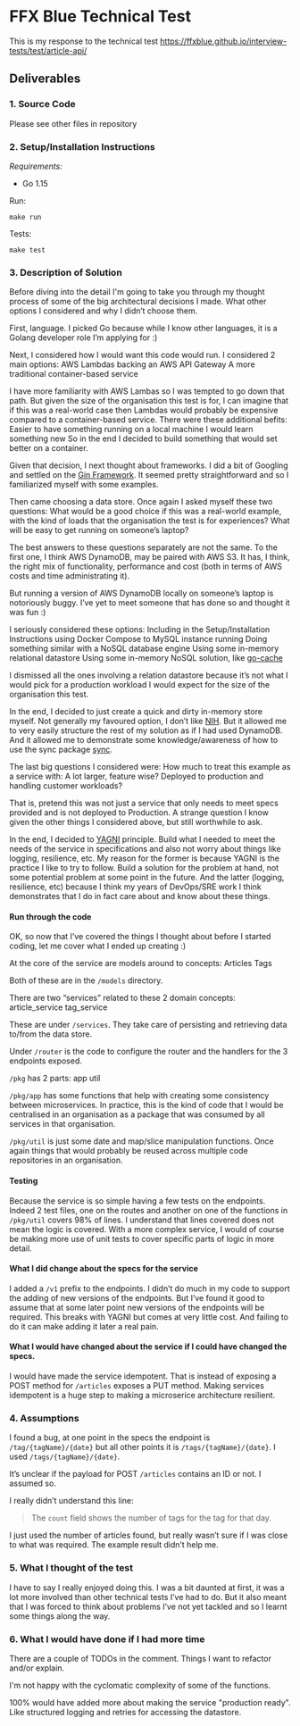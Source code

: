 # FFX Blue Technical Test

This is my response to the technical test https://ffxblue.github.io/interview-tests/test/article-api/

## Deliverables

### 1. Source Code

Please see other files in repository

### 2. Setup/Installation Instructions

*Requirements:*
* Go 1.15

Run:
```
make run
```


Tests:
```
make test
```

### 3. Description of Solution

Before diving into the detail I'm going to take you through my thought process of some of the big architectural decisions I made. What other options I considered and why I didn’t choose them.

First, language. I picked Go because while I know other languages, it is a Golang developer role I’m applying for :)

Next, I considered how I would want this code would run. I considered 2 main options:
AWS Lambdas backing an AWS API Gateway
A more traditional container-based service

I have more familiarity with AWS Lambas so I was tempted to go down that path. But given the size of the organisation this test is for, I can imagine that if this was a real-world case then Lambdas would probably be expensive compared to a container-based service. There were these additional befits:
Easier to have something running on a local machine
I would learn something new
So in the end I decided to build something that would set better on a container.

Given that decision, I next thought about frameworks. I did a bit of Googling and settled on the [Gin Framework](https://gin-gonic.com/). It seemed pretty straightforward and so I familiarized myself with some examples.

Then came choosing a data store. Once again I asked myself these two questions:
What would be a good choice if this was a real-world example, with the kind of loads that the organisation the test is for experiences?
What will be easy to get running on someone’s laptop?

The best answers to these questions separately are not the same. To the first one, I think AWS DynamoDB, may be paired with AWS S3. It has, I think, the right mix of functionality, performance and cost (both in terms of AWS costs and time administrating it).

But running a version of AWS DynamoDB locally on someone’s laptop is notoriously buggy. I’ve yet to meet someone that has done so and thought it was fun :)

I seriously considered these options:
Including in the Setup/Installation Instructions using Docker Compose to MySQL instance running
Doing something similar with a NoSQL database engine
Using some in-memory relational datastore
Using some in-memory NoSQL solution, like [go-cache](https://github.com/patrickmn/go-cache)

I dismissed all the ones involving a relation datastore because it’s not what I would pick for a production workload I would expect for the size of the organisation this test.

In the end, I decided to just create a quick and dirty in-memory store myself. Not generally my favoured option, I 
don’t like [NIH](https://en.wikipedia.org/wiki/Not_invented_here). But it allowed me to very easily structure the 
rest of my solution as if I had used DynamoDB. And it allowed me to demonstrate some knowledge/awareness of how to 
use the sync package [sync](https://pkg.go.dev/sync).

The last big questions I considered were: How much to treat this example as a service with:
A lot larger, feature wise?
Deployed to production and handling customer workloads?

That is, pretend this was not just a service that only needs to meet specs provided and is not deployed to Production. A strange question I know given the other things I considered above, but still worthwhile to ask.

In the end, I decided to [YAGNI](https://en.wikipedia.org/wiki/You_aren't_gonna_need_it) principle. Build what I 
needed to meet the needs of the service in specifications and also not worry about things like logging, resilience, etc. My reason for the former is because YAGNI is the practice I like to try to follow. Build a solution for the problem at hand, not some potential problem at some point in the future. And the latter (logging, resilience, etc) because I think my years of DevOps/SRE work I think demonstrates that I do in fact care about and know about these things.

#### Run through the code

OK, so now that I’ve covered the things I thought about before I started coding, let me cover what I ended up creating :)

At the core of the service are models around to concepts:
Articles
Tags

Both of these are in the `/models` directory.

There are two “services” related to these 2 domain concepts:
article_service
tag_service

These are under `/services`. They take care of persisting and retrieving data to/from the data store.

Under `/router` is the code to configure the router and the handlers for the 3 endpoints exposed.

`/pkg` has 2 parts:
app
util

`/pkg/app` has some functions that help with creating some consistency between microservices. In practice, this is the kind of code that I would be centralised in an organisation as a package that was consumed by all services in that organisation.

`/pkg/util` is just some date and map/slice manipulation functions. Once again things that would probably be reused across multiple code repositories in an organisation.

#### Testing

Because the service is so simple having a few tests on the endpoints. Indeed 2 test files, one on the routes and another on one of the functions in `/pkg/util` covers 98% of lines. I understand that lines covered does not mean the logic is covered. With a more complex service, I would of course be making more use of unit tests to cover specific parts of logic in more detail.

#### What I did change about the specs for the service
I added a `/v1` prefix to the endpoints. I didn’t do much in my code to support the adding of new versions of the endpoints. But I’ve found it good to assume that at some later point new versions of the endpoints will be required. This breaks with YAGNI but comes at very little cost. And failing to do it can make adding it later a real pain.

#### What I would have changed about the service if I could have changed the specs.
I would have made the service idempotent. That is instead of exposing a POST method for `/articles` exposes a PUT method. Making services idempotent is a huge step to making a microserice architecture resilient.

### 4. Assumptions

I found a bug, at one point in the specs the endpoint is `/tag/{tagName}/{date}` but all other points it is `/tags/{tagName}/{date}`. I used `/tags/{tagName}/{date}`.

It’s unclear if the payload for POST `/articles` contains an ID or not. I assumed so.

I really didn’t understand this line:

> The `count` field shows the number of tags for the tag for that day.

I just used the number of articles found, but really wasn’t sure if I was close to what was required. The example result didn’t help me.


### 5. What I thought of the test

I have to say I really enjoyed doing this. I was a bit daunted at first, it was a lot more involved than other technical tests I’ve had to do. But it also meant that I was forced to think about problems I’ve not yet tackled and so I learnt some things along the way.

### 6. What I would have done if I had more time

There are a couple of TODOs in the comment. Things I want to refactor and/or explain.

I'm not happy with the cyclomatic complexity of some of the functions.

100% would have added more about making the service "production ready". Like structured logging and retries for 
accessing the datastore.
